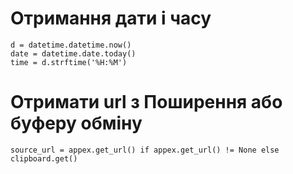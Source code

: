 # Отримання дати і часу
	d = datetime.datetime.now()
	date = datetime.date.today()
	time = d.strftime('%H:%M')

# Отримати url з Поширення або буферу обміну
	source_url = appex.get_url() if appex.get_url() != None else clipboard.get()
